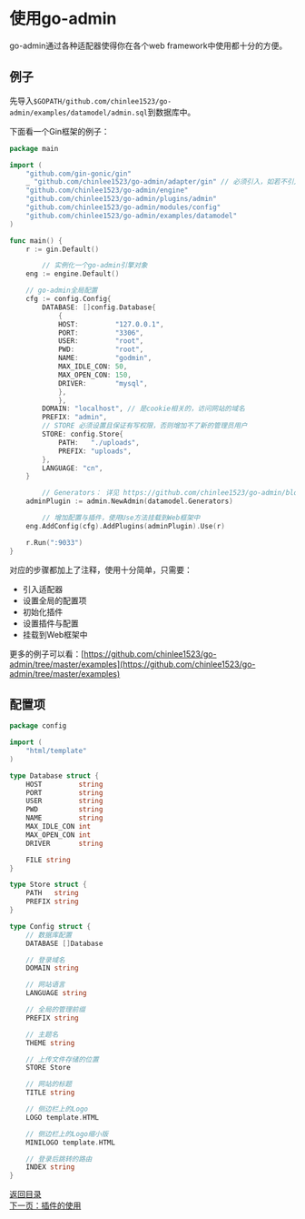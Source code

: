 # 使用go-admin

go-admin通过各种适配器使得你在各个web framework中使用都十分的方便。

## 例子

先导入```$GOPATH/github.com/chinlee1523/go-admin/examples/datamodel/admin.sql```到数据库中。

下面看一个Gin框架的例子：

```go
package main

import (
	"github.com/gin-gonic/gin"
	_ "github.com/chinlee1523/go-admin/adapter/gin" // 必须引入，如若不引入，则需要自己定义
	"github.com/chinlee1523/go-admin/engine"
	"github.com/chinlee1523/go-admin/plugins/admin"
	"github.com/chinlee1523/go-admin/modules/config"
	"github.com/chinlee1523/go-admin/examples/datamodel"
)

func main() {
	r := gin.Default()

        // 实例化一个go-admin引擎对象
	eng := engine.Default()

	// go-admin全局配置
	cfg := config.Config{
		DATABASE: []config.Database{
		    {
			HOST:         "127.0.0.1",
			PORT:         "3306",
			USER:         "root",
			PWD:          "root",
			NAME:         "godmin",
			MAX_IDLE_CON: 50,
			MAX_OPEN_CON: 150,
			DRIVER:       "mysql",
		    },
        	},
		DOMAIN: "localhost", // 是cookie相关的，访问网站的域名
		PREFIX: "admin",
		// STORE 必须设置且保证有写权限，否则增加不了新的管理员用户
		STORE: config.Store{
		    PATH:   "./uploads",
		    PREFIX: "uploads",
		},
		LANGUAGE: "cn", 
	}

    	// Generators： 详见 https://github.com/chinlee1523/go-admin/blob/master/examples/datamodel/tables.go
	adminPlugin := admin.NewAdmin(datamodel.Generators)

        // 增加配置与插件，使用Use方法挂载到Web框架中
	eng.AddConfig(cfg).AddPlugins(adminPlugin).Use(r)

	r.Run(":9033")
}
```

对应的步骤都加上了注释，使用十分简单，只需要：

- 引入适配器
- 设置全局的配置项
- 初始化插件
- 设置插件与配置
- 挂载到Web框架中

更多的例子可以看：[https://github.com/chinlee1523/go-admin/tree/master/examples](https://github.com/chinlee1523/go-admin/tree/master/examples)

## 配置项

```go
package config

import (
	"html/template"
)

type Database struct {
	HOST         string
	PORT         string
	USER         string
	PWD          string
	NAME         string
	MAX_IDLE_CON int
	MAX_OPEN_CON int
	DRIVER       string

	FILE string
}

type Store struct {
	PATH   string
	PREFIX string
}

type Config struct {
	// 数据库配置
	DATABASE []Database

	// 登录域名
	DOMAIN string

	// 网站语言
	LANGUAGE string

	// 全局的管理前缀
	PREFIX string

	// 主题名
	THEME string

	// 上传文件存储的位置
	STORE Store

	// 网站的标题
	TITLE string

	// 侧边栏上的Logo
	LOGO template.HTML

	// 侧边栏上的Logo缩小版
	MINILOGO template.HTML

	// 登录后跳转的路由
	INDEX string
}

```

[返回目录](https://github.com/chinlee1523/go-admin/blob/master/docs/cn/index.md)<br>
[下一页：插件的使用](https://github.com/chinlee1523/go-admin/blob/master/docs/cn/instruction/plugins/plugins.md)